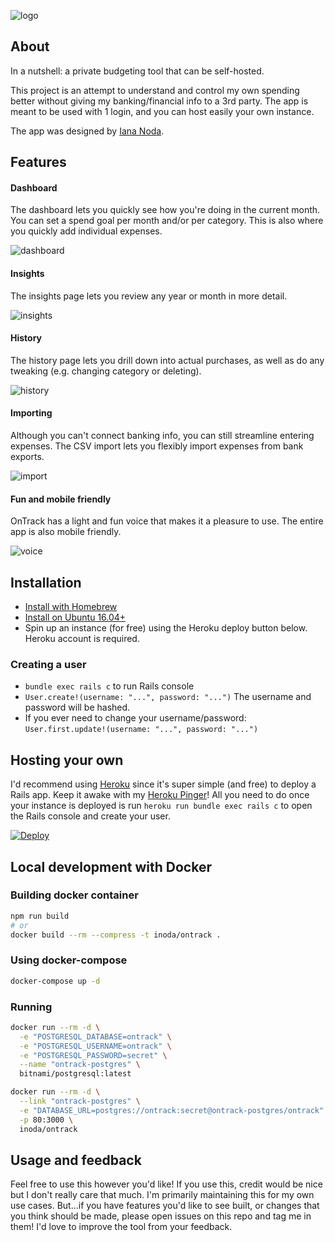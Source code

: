 ![logo](./app/assets/images/readme/logo.png)

## About
In a nutshell: a private budgeting tool that can be self-hosted.

This project is an attempt to understand and control my own
spending better without giving my banking/financial info
to a 3rd party. The app is meant to be used with 1 login, and
you can host easily your own instance.

The app was designed by [Iana Noda](https://iananoda.com).

## Features

#### Dashboard
The dashboard lets you quickly see how you're doing in the current month.
You can set a spend goal per month and/or per category. This
is also where you quickly add individual expenses.

![dashboard](./app/assets/images/readme/dashboard.png)

#### Insights
The insights page lets you review any year or month in more
detail.

![insights](./app/assets/images/readme/insights.png)

#### History
The history page lets you drill down into actual purchases,
as well as do any tweaking (e.g. changing category or deleting).

![history](./app/assets/images/readme/history.png)

#### Importing
Although you can't connect banking info, you can still streamline entering expenses.
The CSV import lets you flexibly import expenses from bank exports.

![import](./app/assets/images/readme/csv_import.png)

#### Fun and mobile friendly
OnTrack has a light and fun voice that makes it a
pleasure to use. The entire app is also mobile
friendly.

![voice](./app/assets/images/readme/voice.png)

## Installation
- [Install with Homebrew](docs/homebrew_install.md)
- [Install on Ubuntu 16.04+](docs/ubuntu_install.md)
- Spin up an instance (for free) using the Heroku deploy button below. Heroku account is required.

### Creating a user
- `bundle exec rails c` to run Rails console
- `User.create!(username: "...", password: "...")` The username and password will be hashed.
- If you ever need to change your username/password: `User.first.update!(username: "...", password: "...")`

## Hosting your own
I'd recommend using [Heroku](https://heroku.com) since it's super simple (and free) to
deploy a Rails app. Keep it awake with my [Heroku Pinger](https://github.com/inoda/heroku-pinger)!
All you need to do once your instance is deployed is run
`heroku run bundle exec rails c` to open the Rails console and create your user.

[![Deploy](https://www.herokucdn.com/deploy/button.svg)](https://heroku.com/deploy?template=https://github.com/inoda/ontrack/tree/master)

## Local development with Docker

### Building docker container

```bash
npm run build
# or
docker build --rm --compress -t inoda/ontrack .
```

### Using docker-compose

```bash
docker-compose up -d
```

### Running

```bash
docker run --rm -d \
  -e "POSTGRESQL_DATABASE=ontrack" \
  -e "POSTGRESQL_USERNAME=ontrack" \
  -e "POSTGRESQL_PASSWORD=secret" \
  --name "ontrack-postgres" \
  bitnami/postgresql:latest

docker run --rm -d \
  --link "ontrack-postgres" \
  -e "DATABASE_URL=postgres://ontrack:secret@ontrack-postgres/ontrack" \
  -p 80:3000 \
  inoda/ontrack
```

## Usage and feedback
Feel free to use this however you'd like! If you use this, credit
would be nice but I don't really care that much. I'm primarily maintaining
this for my own use cases. But...if you have features you'd like to see built, or changes
that you think should be made, please open issues on this repo and tag me in them!
I'd love to improve the tool from your feedback.

